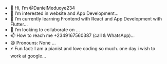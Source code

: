 - 👋 Hi, I’m @DanielMeduoye234
- 👀 I’m interested in website and App Development...
- 🌱 I’m currently learning Frontend with React and App Development with Flutter...
- 💞️ I’m looking to collaborate on ...
- 📫 How to reach me +2349167560387 (call & WhatsApp)...
- 😄 Pronouns: None ...
- ⚡ Fun fact: I am a pianist and love coding so much. one day i wish to work at google...

<!---
DanielMeduoye234/DanielMeduoye234 is a ✨ special ✨ repository because its `README.md` (this file) appears on your GitHub profile.
You can click the Preview link to take a look at your changes.
--->
